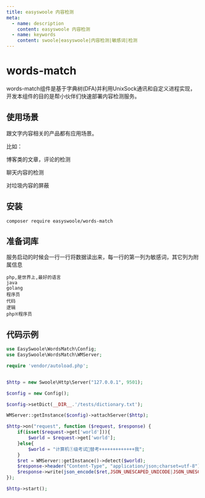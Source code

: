 ```yaml
---
title: easyswoole 内容检测
meta:
  - name: description
    content: easyswoole 内容检测
  - name: keywords
    content: swoole|easyswoole|内容检测|敏感词|检测
---
```


# words-match

words-match组件是基于字典树(DFA)并利用UnixSock通讯和自定义进程实现，开发本组件的目的是帮小伙伴们快速部署内容检测服务。

## 使用场景

跟文字内容相关的产品都有应用场景。

比如：

博客类的文章，评论的检测

聊天内容的检测

对垃圾内容的屏蔽

## 安装

```
composer require easyswoole/words-match
```

## 准备词库

服务启动的时候会一行一行将数据读出来，每一行的第一列为敏感词，其它列为附属信息

```
php,是世界上,最好的语言
java
golang
程序员
代码
逻辑
php※程序员
```

## 代码示例
```php
use EasySwoole\WordsMatch\Config;
use EasySwoole\WordsMatch\WMServer;

require 'vendor/autoload.php';


$http = new Swoole\Http\Server("127.0.0.1", 9501);

$config = new Config();

$config->setDict(__DIR__.'/tests/dictionary.txt');

WMServer::getInstance($config)->attachServer($http);

$http->on("request", function ($request, $response) {
    if(isset($request->get['world'])){
        $world = $request->get['world'];
    }else{
        $world = "计算机①级考试🐂替考+++++++++++++我";
    }
    $ret = WMServer::getInstance()->detect($world);
    $response->header("Content-Type", "application/json;charset=utf-8");
    $response->write(json_encode($ret,JSON_UNESCAPED_UNICODE|JSON_UNESCAPED_SLASHES));
});

$http->start();

```